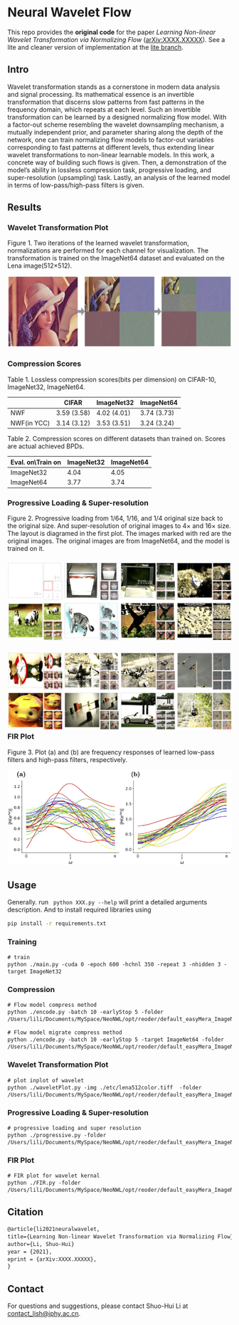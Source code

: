 # Neural Wavelet Flow

This repo provides the **original code** for the paper *Learning Non-linear Wavelet Transformation via Normalizing Flow* ([arXiv:XXXX.XXXXX](https://arxiv.org/)). See a lite and cleaner version of implementation at the [lite branch](https://github.com/li012589/NeuralWavelet).

## Intro

Wavelet transformation stands as a cornerstone in modern data analysis and signal processing. Its mathematical essence is an invertible transformation that discerns slow patterns from fast patterns in the frequency domain, which repeats at each level. Such an invertible transformation can be learned by a designed normalizing flow model. With a factor-out scheme resembling the wavelet downsampling mechanism, a mutually independent prior, and parameter sharing along the depth of the network, one can train normalizing flow models to factor-out variables corresponding to fast patterns at different levels, thus extending linear wavelet transformations to non-linear learnable models. In this work, a concrete way of building such flows is given. Then, a demonstration of the model’s ability in lossless compression task, progressive loading, and super-resolution (upsampling) task. Lastly, an analysis of the learned model in terms of low-pass/high-pass filters is given.

## Results

### Wavelet Transformation Plot

Figure 1. Two iterations of the learned wavelet transformation, normalizations are performed for each channel for visualization. The transformation is trained on the ImageNet64 dataset and evaluated on the Lena image(512×512).

![waveletplot](etc/waveletplot.png)

### Compression Scores

Table 1. Lossless compression scores(bits per dimension) on CIFAR-10, ImageNet32, ImageNet64.

|             | CIFAR       | ImageNet32  | ImageNet64  |
| ----------- | ----------- | ----------- | ----------- |
| NWF         | 3.59 (3.58) | 4.02 (4.01) | 3.74 (3.73) |
| NWF(in YCC) | 3.14 (3.12) | 3.53 (3.51) | 3.24 (3.24) |

Table 2. Compression scores on different datasets than trained on. Scores are actual achieved BPDs.

| Eval. on\Train on | ImageNet32 | ImageNet64 |
| ----------------- | ---------- | ---------- |
| ImageNet32        | 4.04       | 4.05       |
| ImageNet64        | 3.77       | 3.74       |

### Progressive Loading & Super-resolution 

Figure 2. Progressive loading from 1/64, 1/16, and 1/4 original size back to the original size. And super-resolution of original images to 4× and 16× size. The layout is diagramed in the first plot. The images marked with red are the original images. The original images are from ImageNet64, and the model is trained on it.

### ![proloading.pdf](etc/proloading.png)

### ![proloading2](etc/proloading2.png)FIR Plot

Figure 3. Plot (a) and (b) are frequency responses of learned low-pass filters and high-pass filters, respectively.

![fir](etc/fir.png)

## Usage

Generally. run ` python XXX.py --help` will print a detailed arguments description. And to install required libraries using

```bash
pip install -r requirements.txt
```

### Training

```shell
# train
python ./main.py -cuda 0 -epoch 600 -hchnl 350 -repeat 3 -nhidden 3 -target ImageNet32
```

### Compression

```shell
# Flow model compress method
python ./encode.py -batch 10 -earlyStop 5 -folder /Users/lili/Documents/MySpace/NeoNWL/opt/reoder/default_easyMera_ImageNet32_simplePrior_False_repeat_3_hchnl_350_nhidden_3_nMixing_5_sameDetail_True_clamp_-1_62efb58d8de7b1c7587776b9cb53cac2c741244a
```

```shell
# Flow model migrate compress method
python ./encode.py -batch 10 -earlyStop 5 -target ImageNet64 -folder /Users/lili/Documents/MySpace/NeoNWL/opt/reoder/default_easyMera_ImageNet32_simplePrior_False_repeat_3_hchnl_350_nhidden_3_nMixing_5_sameDetail_True_clamp_-1_62efb58d8de7b1c7587776b9cb53cac2c741244a
```

### Wavelet Transformation Plot

```shell
# plot inplot of wavelet
python ./waveletPlot.py -img ./etc/lena512color.tiff  -folder /Users/lili/Documents/MySpace/NeoNWL/opt/reoder/default_easyMera_ImageNet32_simplePrior_False_repeat_3_hchnl_350_nhidden_3_nMixing_5_sameDetail_True_clamp_-1_62efb58d8de7b1c7587776b9cb53cac2c741244a
```

### Progressive Loading & Super-resolution

```shell
# progressive loading and super resolution
python ./progressive.py -folder /Users/lili/Documents/MySpace/NeoNWL/opt/reoder/default_easyMera_ImageNet32_simplePrior_False_repeat_3_hchnl_350_nhidden_3_nMixing_5_sameDetail_True_clamp_-1_62efb58d8de7b1c7587776b9cb53cac2c741244a
```

### FIR Plot

```shell
# FIR plot for wavelet kernal
python ./FIR.py -folder /Users/lili/Documents/MySpace/NeoNWL/opt/reoder/default_easyMera_ImageNet32_simplePrior_False_repeat_3_hchnl_350_nhidden_3_nMixing_5_sameDetail_True_clamp_-1_62efb58d8de7b1c7587776b9cb53cac2c741244a
```

## Citation

```latex
@article{li2021neuralwavelet,
title={Learning Non-linear Wavelet Transformation via Normalizing Flow}
author={Li, Shuo-Hui}
year = {2021},
eprint = {arXiv:XXXX.XXXXX},
}
```

## Contact

For questions and suggestions, please contact Shuo-Hui Li at [contact_lish@iphy.ac.cn](mailto:contact_lish@iphy.ac.cn).